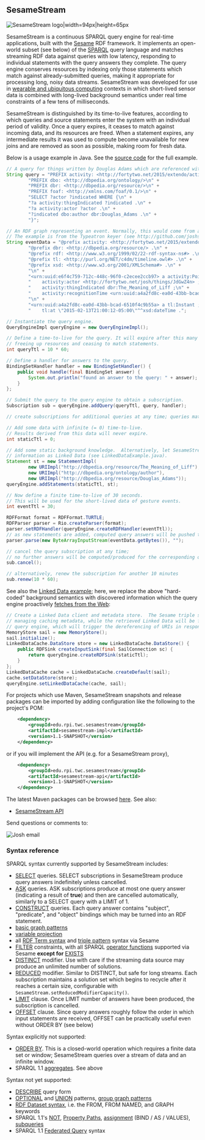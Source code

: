 <!-- This README can be viewed at https://github.com/joshsh/sesamestream/wiki -->

## SesameStream

![SesameStream logo|width=94px|height=65px](https://github.com/joshsh/sesamestream/wiki/graphics/sesamestream-logo-small.png)

SesameStream is a continuous SPARQL query engine for real-time applications, built with the [Sesame](http://www.openrdf.org/) RDF framework.  It implements an open-world subset (see below) of the [SPARQL](http://www.w3.org/TR/sparql11-query/) query language and matches streaming RDF data against queries with low latency, responding to individual statements with the query answers they complete.  The query engine conserves resources by indexing only those statements which match against already-submitted queries, making it appropriate for processing long, noisy data streams.  SesameStream was developed for use in [wearable and ubiquitous computing](https://github.com/joshsh/extendo) contexts in which short-lived sensor data is combined with long-lived background semantics under real time constraints of a few tens of milliseconds.

SesameStream is distinguished by its time-to-live features, according to which queries and source statements enter the system with an individual period of validity.  Once a query expires, it ceases to match against incoming data, and its resources are freed.  When a statement expires, any intermediate results it was used to compute become unavailable for new joins and are removed as soon as possible, making room for fresh data.

Below is a usage example in Java.  See the [source code](https://github.com/joshsh/sesamestream/blob/master/sesamestream-examples/src/main/java/edu/rpi/twc/sesamestream/examples/BasicExample.java) for the full example.

```java
// A query for things written by Douglas Adams which are referenced with a pointing gesture
String query = "PREFIX activity: <http://fortytwo.net/2015/extendo/activity#>\n" +
        "PREFIX dbo: <http://dbpedia.org/ontology/>\n" +
        "PREFIX dbr: <http://dbpedia.org/resource/>\n" +
        "PREFIX foaf: <http://xmlns.com/foaf/0.1/>\n" +
        "SELECT ?actor ?indicated WHERE {\n" +
        "?a activity:thingIndicated ?indicated .\n" +
        "?a activity:actor ?actor .\n" +
        "?indicated dbo:author dbr:Douglas_Adams .\n" +
        "}";

// An RDF graph representing an event. Normally, this would come from a dynamic data source.
// The example is from the Typeatron keyer (see http://github.com/joshsh/extendo)
String eventData = "@prefix activity: <http://fortytwo.net/2015/extendo/activity#> .\n" +
        "@prefix dbr: <http://dbpedia.org/resource/> .\n" +
        "@prefix rdf: <http://www.w3.org/1999/02/22-rdf-syntax-ns#> .\n" +
        "@prefix tl: <http://purl.org/NET/c4dm/timeline.owl#> .\n" +
        "@prefix xsd: <http://www.w3.org/2001/XMLSchema#> .\n" +
        "\n" +
        "<urn:uuid:e6f4c759-712c-448c-96f0-c2ecee2ccb97> a activity:Point ;\n" +
        "    activity:actor <http://fortytwo.net/josh/things/JdGwZ4n> ;\n" +
        "    activity:thingIndicated dbr:The_Meaning_of_Liff ;\n" +
        "    activity:recognitionTime <urn:uuid:a4a2fd8c-ea0d-43bb-bcad-6510f4c9b55a> .\n" +
        "\n" +
        "<urn:uuid:a4a2fd8c-ea0d-43bb-bcad-6510f4c9b55a> a tl:Instant ;\n" +
        "    tl:at \"2015-02-13T21:00:12-05:00\"^^xsd:dateTime .";

// Instantiate the query engine.
QueryEngineImpl queryEngine = new QueryEngineImpl();

// Define a time-to-live for the query. It will expire after this many seconds,
// freeing up resources and ceasing to match statements.
int queryTtl = 10 * 60;

// Define a handler for answers to the query.
BindingSetHandler handler = new BindingSetHandler() {
    public void handle(final BindingSet answer) {
        System.out.println("found an answer to the query: " + answer);
    }
};

// Submit the query to the query engine to obtain a subscription.
Subscription sub = queryEngine.addQuery(queryTtl, query, handler);

// create subscriptions for additional queries at any time; queries match in parallel

// Add some data with infinite (= 0) time-to-live.
// Results derived from this data will never expire.
int staticTtl = 0;

// Add some static background knowledge.  Alternatively, let SesameStream discover this
// information as Linked Data (see LinkedDataExample.java).
Statement st = new StatementImpl(
        new URIImpl("http://dbpedia.org/resource/The_Meaning_of_Liff"),
        new URIImpl("http://dbpedia.org/ontology/author"),
        new URIImpl("http://dbpedia.org/resource/Douglas_Adams"));
queryEngine.addStatements(staticTtl, st);

// Now define a finite time-to-live of 30 seconds.
// This will be used for the short-lived data of gesture events.
int eventTtl = 30;

RDFFormat format = RDFFormat.TURTLE;
RDFParser parser = Rio.createParser(format);
parser.setRDFHandler(queryEngine.createRDFHandler(eventTtl));
// as new statements are added, computed query answers will be pushed to the BindingSetHandler
parser.parse(new ByteArrayInputStream(eventData.getBytes()), "");

// cancel the query subscription at any time;
// no further answers will be computed/produced for the corresponding query
sub.cancel();

// alternatively, renew the subscription for another 10 minutes
sub.renew(10 * 60);
```

See also the [Linked Data example](https://github.com/joshsh/sesamestream/blob/master/sesamestream-examples/src/main/java/edu/rpi/twc/sesamestream/examples/LinkedDataExample.java); here, we replace the above "hard-coded" background semantics with discovered information which the query engine proactively [fetches from the Web](https://github.com/joshsh/ripple/wiki/LinkedDataSail):

```java
// Create a Linked Data client and metadata store.  The Sesame triple store will be used for
// managing caching metadata, while the retrieved Linked Data will be fed into the continuous
// query engine, which will trigger the dereferencing of URIs in response to join operations.
MemoryStore sail = new MemoryStore();
sail.initialize();
LinkedDataCache.DataStore store = new LinkedDataCache.DataStore() {
    public RDFSink createInputSink(final SailConnection sc) {
        return queryEngine.createRDFSink(staticTtl);
    }
};
LinkedDataCache cache = LinkedDataCache.createDefault(sail);
cache.setDataStore(store);
queryEngine.setLinkedDataCache(cache, sail);
```

For projects which use Maven, SesameStream snapshots and release packages can be imported by adding configuration like the following to the project's POM:

```xml
    <dependency>
        <groupId>edu.rpi.twc.sesamestream</groupId>
        <artifactId>sesamestream-impl</artifactId>
        <version>1.1-SNAPSHOT</version>
    </dependency>
```

or if you will implement the API (e.g. for a SesameStream proxy),

```xml
    <dependency>
        <groupId>edu.rpi.twc.sesamestream</groupId>
        <artifactId>sesamestream-api</artifactId>
        <version>1.1-SNAPSHOT</version>
    </dependency>
```

The latest Maven packages can be browsed [here](http://search.maven.org/#search%7Cga%7C1%7Csesamestream).
See also:
* [SesameStream API](http://fortytwo.net/projects/sesamestream/api/latest/index.html)

Send questions or comments to:

![Josh email](http://fortytwo.net/Home_files/josh_email.jpg)


### Syntax reference

SPARQL syntax currently supported by SesameStream includes:
* [SELECT](http://www.w3.org/TR/sparql11-query/#select) queries.  SELECT subscriptions in SesameStream produce query answers indefinitely unless cancelled.
* [ASK](http://www.w3.org/TR/sparql11-query/#ask) queries.  ASK subscriptions produce at most one query answer (indicating a result of **true**) and then are cancelled automatically, similarly to a SELECT query with a LIMIT of 1.
* [CONSTRUCT](http://www.w3.org/TR/sparql11-query/#construct) queries.  Each query answer contains "subject", "predicate", and "object" bindings which may be turned into an RDF statement.
* [basic graph patterns](http://www.w3.org/TR/sparql11-query/#BasicGraphPatterns)
* [variable projection](http://www.w3.org/TR/sparql11-query/#modProjection)
* all [RDF Term syntax](http://www.w3.org/TR/sparql11-query/#syntaxTerms) and [triple pattern](http://www.w3.org/TR/sparql11-query/#QSynTriples) syntax via Sesame
* [FILTER](http://www.w3.org/TR/sparql11-query/#tests) constraints, with all SPARQL [operator functions](http://www.w3.org/TR/sparql11-query/#SparqlOps) supported via Sesame **except for** [EXISTS](http://www.w3.org/TR/sparql11-query/#func-filter-exists)
* [DISTINCT](http://www.w3.org/TR/sparql11-query/#modDuplicates) modifier.  Use with care if the streaming data source may produce an unlimited number of solutions.
* [REDUCED](http://www.w3.org/TR/sparql11-query/#modDuplicates) modifier.  Similar to DISTINCT, but safe for long streams.  Each subscription maintains a solution set which begins to recycle after it reaches a certain size, configurable with `SesameStream.setReducedModifierCapacity()`.
* [LIMIT](http://www.w3.org/TR/sparql11-query/#modResultLimit) clause.  Once LIMIT number of answers have been produced, the subscription is cancelled.
* [OFFSET](http://www.w3.org/TR/sparql11-query/#modOffset) clause.  Since query answers roughly follow the order in which input statements are received, OFFSET can be practically useful even without ORDER BY (see below)

Syntax explicitly not supported:
* [ORDER BY](http://www.w3.org/TR/sparql11-query/#modOrderBy).  This is a closed-world operation which requires a finite data set or window; SesameStream queries over a stream of data and an infinite window.
* SPARQL 1.1 [aggregates](http://www.w3.org/TR/sparql11-query/#aggregates).  See above

Syntax not yet supported:
* [DESCRIBE](http://www.w3.org/TR/sparql11-query/#describe) query form
* [OPTIONAL](http://www.w3.org/TR/sparql11-query/#optionals) and [UNION](http://www.w3.org/TR/sparql11-query/#alternatives) patterns, [group graph patterns](http://www.w3.org/TR/sparql11-query/#GroupPatterns)
* [RDF Dataset syntax](http://www.w3.org/TR/sparql11-query/#rdfDataset), i.e. the FROM, FROM NAMED, and GRAPH keywords
* SPARQL 1.1's [NOT](http://www.w3.org/TR/sparql11-query/#negation), [Property Paths](http://www.w3.org/TR/sparql11-query/#propertypaths), [assignment](http://www.w3.org/TR/sparql11-query/#assignment) (BIND / AS / VALUES), [subqueries](http://www.w3.org/TR/sparql11-query/#subqueries)
* SPARQL 1.1 [Federated Query](http://www.w3.org/TR/sparql11-federated-query/) syntax
